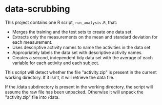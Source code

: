 data-scrubbing
==============

 This project contains one R script, `run_analysis.R`, that:

* Merges the training and the test sets to create one data set.
* Extracts only the measurements on the mean and standard deviation for each 
  measurement.
* Uses descriptive activity names to name the activities in the data set
* Appropriately labels the data set with descriptive activity names. 
* Creates a second, independent tidy data set with the average of each variable 
  for each activity and each subject. 

This script will detect whether the file "activity.zip" is present in the 
current working directory.  If it isn't,
it will retrieve the data file.

If the /data subdirectory is present in the working directory, the script 
will assume the raw file has been unpacked.
Otherwise it will unpack the "activity.zip" file into /data.

